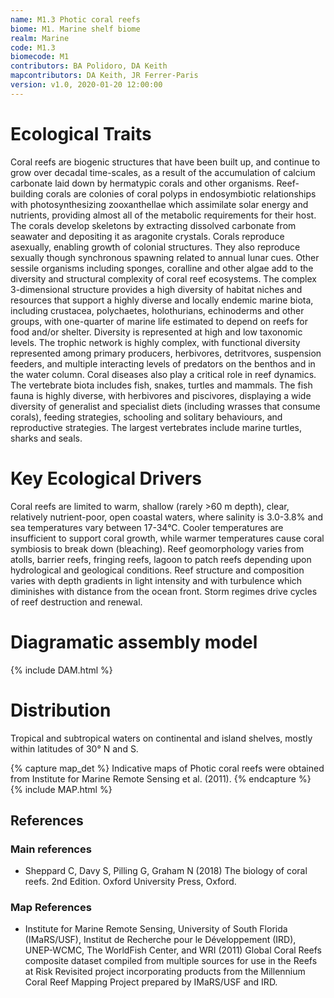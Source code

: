 ```yaml
---
name: M1.3 Photic coral reefs
biome: M1. Marine shelf biome
realm: Marine
code: M1.3
biomecode: M1
contributors: BA Polidoro, DA Keith
mapcontributors: DA Keith, JR Ferrer-Paris
version: v1.0, 2020-01-20 12:00:00
---
```

# Ecological Traits
 
Coral reefs are biogenic structures that have been built up, and continue to grow over decadal time-scales, as a result of the accumulation of calcium carbonate laid down by hermatypic corals and other organisms. Reef-building corals are colonies of coral polyps in endosymbiotic relationships with photosynthesizing zooxanthellae which assimilate solar energy and nutrients, providing almost all of the metabolic requirements for their host. The corals develop skeletons by extracting dissolved carbonate from seawater and depositing it as aragonite crystals. Corals reproduce asexually, enabling growth of colonial structures. They also reproduce sexually though synchronous spawning related to annual lunar cues. Other sessile organisms including sponges, coralline and other algae add to the diversity and structural complexity of coral reef ecosystems. The complex 3-dimensional structure provides a high diversity of habitat niches and resources that support a highly diverse and locally endemic marine biota, including crustacea, polychaetes, holothurians, echinoderms and other groups, with one-quarter of marine life estimated to depend on reefs for food and/or shelter. Diversity is represented at high and low taxonomic levels. The trophic network is highly complex, with functional diversity represented among primary producers, herbivores, detritvores, suspension feeders, and multiple interacting levels of predators on the benthos and in the water column. Coral diseases also play a critical role in reef dynamics. The vertebrate biota includes fish, snakes, turtles and mammals. The fish fauna is highly diverse, with herbivores and piscivores, displaying a wide diversity of generalist and specialist diets (including wrasses that consume corals), feeding strategies, schooling and solitary behaviours, and reproductive strategies. The largest vertebrates include marine turtles, sharks and seals.
 
# Key Ecological Drivers
 
Coral reefs are limited to warm, shallow (rarely >60 m depth), clear, relatively nutrient-poor, open coastal waters, where salinity is 3.0-3.8% and sea temperatures vary between 17-34°C. Cooler temperatures are insufficient to support coral growth, while warmer temperatures cause coral symbiosis to break down (bleaching).  Reef geomorphology varies from atolls, barrier reefs, fringing reefs, lagoon to patch reefs depending upon hydrological and geological conditions. Reef structure and composition varies with depth gradients in light intensity and with turbulence which diminishes with distance from the ocean front. Storm regimes drive cycles of reef destruction and renewal.
 
# Diagramatic assembly model
 
{% include DAM.html %}
 
# Distribution
 
Tropical and subtropical waters on continental and island shelves, mostly within latitudes of 30° N and S.

{% capture map_det %}
Indicative maps of Photic coral reefs were obtained from Institute for Marine Remote Sensing et al. (2011).
{% endcapture %}
{% include MAP.html %}

## References
### Main references
* Sheppard C, Davy S, Pilling G, Graham N (2018) The biology of coral reefs. 2nd Edition. Oxford University Press, Oxford.
### Map References
* Institute for Marine Remote Sensing, University of South Florida (IMaRS/USF), Institut de Recherche pour le Développement (IRD), UNEP-WCMC, The WorldFish Center, and WRI (2011) Global Coral Reefs composite dataset compiled from multiple sources for use in the Reefs at Risk Revisited project incorporating products from the Millennium Coral Reef Mapping Project prepared by IMaRS/USF and IRD.
